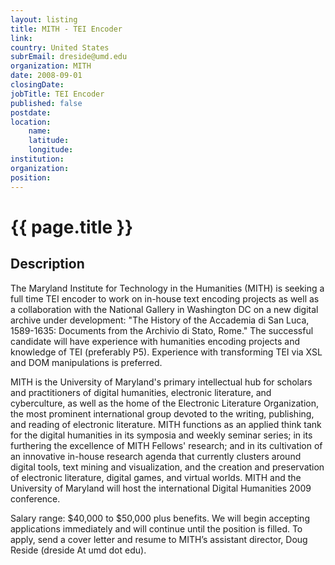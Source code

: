 ```yaml
---
layout: listing
title: MITH - TEI Encoder
link:
country: United States
subrEmail: dreside@umd.edu
organization: MITH 
date: 2008-09-01
closingDate: 
jobTitle: TEI Encoder
published: false
postdate:
location:
	name: 
	latitude: 
	longitude: 
institution: 
organization: 
position: 
--- 
```



# {{ page.title }}

## Description




<p>The Maryland Institute for Technology in the Humanities (MITH) is seeking a full time TEI encoder to work on in-house text encoding projects as well as a collaboration with the National Gallery in Washington DC on a new digital archive under development:  "The History of the Accademia di San Luca, 1589-1635: Documents from the Archivio di Stato, Rome."  The successful candidate will have experience with humanities encoding projects and knowledge of TEI (preferably P5).  Experience with transforming TEI via XSL and DOM manipulations is preferred.  </p>
<p>
MITH is the University of Maryland's primary intellectual hub for scholars and practitioners of digital humanities, electronic literature, and cyberculture, as well as the home of the Electronic Literature Organization, the most prominent international group devoted to the writing, publishing, and reading of electronic literature.  MITH functions as an applied think tank for the digital humanities in its symposia and weekly seminar series; in its furthering the excellence of MITH Fellows' research; and in its cultivation of an innovative in-house research agenda that currently clusters around digital tools, text mining and visualization, and the creation and preservation of electronic literature, digital games, and virtual worlds. MITH and the University of Maryland will host the international Digital Humanities 2009 conference.
</p><p>
Salary range:  $40,000 to $50,000 plus benefits.  We will begin accepting applications immediately and will continue until the position is filled.  To apply, send a cover letter and resume to MITH’s assistant director, Doug Reside (dreside At umd dot edu).</p>
